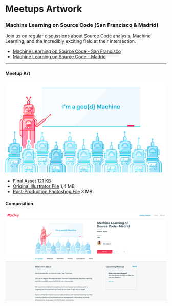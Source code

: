 # Meetups Artwork

### Machine Learning on Source Code (San Francisco & Madrid)

Join us on regular discussions about Source Code analysis, Machine Learning, and the incredibly exciting field at their intersection.

- [Machine Learning on Source Code - San Francisco](https://www.meetup.com/MLoSC-SF/)
- [Machine Learning on Source Code - Madrid](https://www.meetup.com/MLoSC-Madrid/)

---

#### Meetup Art

![ML-SC-Banner](machine-learning-on-source-code/files/ML-SC-Meetup-Banner.png)

- [Final Asset](machine-learning-on-source-code/files/ML-SC-Meetup-Banner.png) 121 KB
- [Original Illustrator File](machine-learning-on-source-code/files/ML-SC-Meetup-Banner.ai) 1,4 MB
- [Post-Production Photoshop File](machine-learning-on-source-code/files/ML-SC-Meetup-Banner.psd) 3 MB

#### Composition

![ML-SC-Banner-Composition](machine-learning-on-source-code/files/ML-SC-Meetup-Banner-Composition.png)